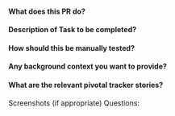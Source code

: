 #### What does this PR do?
#### Description of Task to be completed?
#### How should this be manually tested?
#### Any background context you want to provide?
#### What are the relevant pivotal tracker stories?


Screenshots (if appropriate)
Questions: